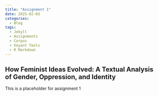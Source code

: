```yaml
---
title: "Assignment 1"
date: 2025-02-03
categories:
  - Blog
tags:
  - Jekyll
  - Assignments
  - Corpus
  - Voyant Tools
  - R Markdown
---
```


## How Feminist Ideas Evolved: A Textual Analysis of Gender, Oppression, and Identity

This is a placeholder for assignment 1